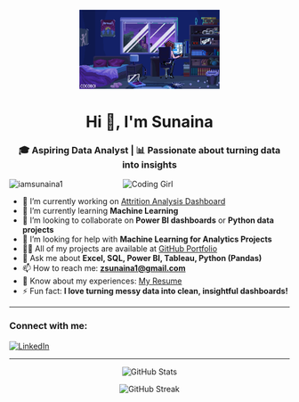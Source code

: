 <p align="center">
  <img src="https://github.com/iamsunaina1/iamsunaina1/blob/main/assets.gif?raw=true" width="50%" alt="MasterHead assets"/>
</p>



<h1 align="center">Hi 👋, I'm Sunaina</h1>
<h3 align="center">🎓 Aspiring Data Analyst | 📊 Passionate about turning data into insights</h3>

<!-- ✅ Right-side Coding Girl GIF -->
<img align="right" alt="Coding Girl" width="300" src="https://media.tenor.com/IF2JdxzmyN4AAAAj/coding-girl.gif" />

<p align="left">
  <img src="https://komarev.com/ghpvc/?username=iamsunaina1&label=Profile%20views&color=0e75b6&style=flat" alt="iamsunaina1" />
</p>

- 🔭 I’m currently working on [Attrition Analysis Dashboard](https://github.com/iamsunaina1/Employee-attrition-analysis-Tableau)  
- 🌱 I’m currently learning **Machine Learning**  
- 👯 I’m looking to collaborate on **Power BI dashboards** or **Python data projects**  
- 🤝 I’m looking for help with **Machine Learning for Analytics Projects**  
- 👨‍💻 All of my projects are available at [GitHub Portfolio](https://github.com/iamsunaina1)  
- 💬 Ask me about **Excel, SQL, Power BI, Tableau, Python (Pandas)**  
- 📫 How to reach me: **zsunaina1@gmail.com**  
- 📄 Know about my experiences: [My Resume](https://drive.google.com/your-resume-link)  
- ⚡ Fun fact: **I love turning messy data into clean, insightful dashboards!**

---

<h3 align="left">Connect with me:</h3>
<p align="left">
  <a href="https://linkedin.com/in/sunaina-p-a-9704ba372" target="blank">
    <img align="center" src="https://raw.githubusercontent.com/rahuldkjain/github-profile-readme-generator/master/src/images/icons/Social/linked-in-alt.svg" alt="LinkedIn" height="30" width="40" />
  </a>
</p>

---

<p align="center">
  <img src="https://github-readme-stats.vercel.app/api?username=iamsunaina1&show_icons=true&locale=en" alt="GitHub Stats" />
</p>

<p align="center">
  <img src="https://github-readme-streak-stats.herokuapp.com/?user=iamsunaina1" alt="GitHub Streak" />
</p>


